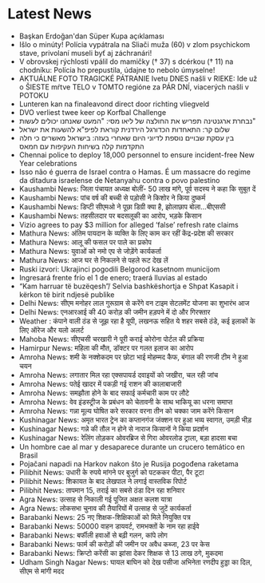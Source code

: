 # Latest News
-  Başkan Erdoğan'dan Süper Kupa açıklaması
-  Išlo o minúty! Polícia vypátrala na Sliači muža (60) v zlom psychickom stave, privolaní museli byť aj záchranári!
-  V obrovskej rýchlosti vpálil do mamičky († 37) s dcérkou († 11) na chodníku: Polícia ho prepustila, údajne to nebolo úmyselne!
-  AKTUÁLNE FOTO TRAGICKÉ PÁTRANIE Ivetu DNES našli v RIEKE: Ide už o ŠIESTE mŕtve TELO v TOMTO regióne za PÁR DNÍ, viacerých našli v POTOKU
-  Lunteren kan na finaleavond direct door richting vliegveld
-  DVO verliest twee keer op Korfbal Challenge
-  נבחרת ארגנטינה תפריש את החולצה של ליאו מסי: "המעט שאנחנו יכולים לעשות"
-  שלום קר: התאחדות הכדורגל הירדנית קוראת לפיפ"א להשעות את ישראל
-  בין עסקת שבויים נוספת לדיוני היום שאחרי בעזה: בישראל מאשרים כי חלה התקדמות קלה בשיחות העקיפות עם חמאס
-  Chennai police to deploy 18,000 personnel to ensure incident-free New Year celebrations
-  Isso não é guerra de Israel contra o Hamas. É um massacre do regime da ditadura israelense de Netanyahu contra o povo palestino
-  Kaushambi News: जिला पंचायत अध्यक्ष बोलीं- 50 लाख मांगे, पूर्व सदस्य ने कहा कि सुबूत दें
-  Kaushambi News: पांच वर्ष की बच्ची से पड़ोसी ने किशोर ने किया दुष्कर्म
-  Kaushambi News: डिप्टी सीएमओ ने पूछा डिग्री क्या है, झोलाछाप बोला...बीएससी
-  Kaushambi News: तहसीलदार पर बदसलूकी का आरोप, भड़के किसान
-  Vizio agrees to pay $3 million for alleged ‘false’ refresh rate claims
-  Mathura News: अंतिम पायदान के व्यक्ति के लिए काम कर रहीं केंद्र-प्रदेश की सरकार
-  Mathura News: आलू की फसल पर पाले का प्रकोप
-  Mathura News: युवाओं को नमो एप से जोड़ेंगे कार्यकर्ता
-  Mathura News: आज घर से निकलने से पहले रूट देख लें
-  Ruski izvori: Ukrajinci pogodili Belgorod kasetnom municijom
-  Ingresará frente frío el 1 de enero; traerá lluvias al estado
-  “Kam harruar të buzëqesh”/ Selvia bashkëshortja e Shpat Kasapit i kërkon të birit ndjesë publike
-  Delhi News: सीएम मनोहर लाल गुरूग्राम से करेंगे वन टाइम सेटलमेंट योजना का शुभारंभ आज
-  Delhi News: एनआरआई की 40 करोड़ की जमीन हड़पने में दो और गिरफ्तार
-  Weather : कंपाने वाली ठंड से जूझ रहा है यूपी, लखनऊ सहित ये शहर सबसे ठंडे, कई इलाकों के लिए ऑरेज और यलो अलर्ट
-  Mahoba News: सीएचसी चरखारी ने पूरी कराई कोरोना पोर्टल की प्रक्रिया
-  Hamirpur News: महिला की मौत, डॉक्टर पर गलत इलाज का आरोप
-  Amroha News: शमी के नक्शेकदम पर छोटा भाई मोहम्मद कैफ, बंगाल की रणजी टीम ने हुआ चयन
-  Amroha News: लगातार मिल रहा एक्सपायर्ड दवाइयों को जखीरा, चल रही जांच
-  Amroha News: पतेई खादर में पकड़ी गई राशन की कालाबाजारी
-  Amroha News: समझौता होने के बाद सफाई कर्मचारी काम पर लौटे
-  Amroha News: वेव इंडस्ट्रीज के प्रबंधन को चेतावनी के साथ भाकियू का धरना समाप्त
-  Amroha News: गन्ना मूल्य घोषित करे सरकार वरना तीन को चक्का जाम करेंगे किसान
-  Kushinagar News: अमृत भारत ट्रेन का कप्तानगंज जंक्शन पर हुआ भव्य स्वागत, उमड़ी भीड़
-  Kushinagar News: गन्ने की तौल न होने से नाराज किसानों ने किया प्रदर्शन
-  Kushinagar News: रेलिंग तोड़कर ओवरब्रिज से गिरा ओवरलोड ट्राला, बड़ा हादसा बचा
-  Un hombre cae al mar y desaparece durante un crucero temático en Brasil
-  Pojačani napadi na Harkov nakon što je Rusija pogođena raketama
-  Pilibhit News: उधारी के रुपये मांगने पर बुजुर्ग को पटककर पीटा, पैर टूटा
-  Pilibhit News: शिकायत के बाद लेखपाल ने लगाई वास्तविक रिपोर्ट
-  Pilibhit News: तापमान 15, तराई का सबसे ठंडा दिन रहा शनिवार
-  Agra News: उत्साह से निकाली गई पूजित अक्षत कलश यात्रा
-  Agra News: लोकसभा चुनाव की तैयारियों में उत्साह से जुटें कार्यकर्ता
-  Barabanki News: 25 नए शिक्षक-शिक्षिकाओं को मिले नियुक्ति पत्र
-  Barabanki News: 50000 वाहन डायवर्ट, रामभक्तों के नाम रहा हाईवे
-  Barabanki News: बर्फीली हवाओं से बढ़ी गलन, कांपे लोग
-  Barabanki News: फार्म की करोड़ों की जमीन पर अवैध कब्जा, 23 पर केस
-  Barabanki News: क्रिप्टो करेंसी का झांसा देकर शिक्षक से 13 लाख ठगे, मुकदमा
-  Udham Singh Nagar News: घायल बाघिन को देख पसीजा अभिनेता रणदीप हुड्डा का दिल, सीएम से मांगी मदद
